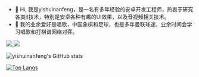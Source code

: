 - 👋 Hi, 我是yishuinanfeng，是一名有多年经验的安卓开发工程师，热衷于研究各类it技术，特别是安卓各种有趣的UI效果，以及音视频相关技术。
- 👀 我的业余爱好是唱歌，中国象棋和足球，也是多年曼联球迷，业余时间会学习唱歌和打棋谱网络对弈。
<p align='left'>
 
  <a href="https://juejin.cn/user/2541726614684216/posts" target="_blank">
    <img src="https://img.shields.io/badge/🔥%20juejin-掘金-blue.svg?style=flat">
  </a>
  <a href="https://space.bilibili.com/470010828" target="_blank">
    <img src="https://img.shields.io/badge/bilibili-B站（个人K歌专用网页）-informational.svg?style=flat&logo=bilibili">
  </a>
  
</p>

<!---
yishuinanfeng/yishuinanfeng is a ✨ special ✨ repository because its `README.md` (this file) appears on your GitHub profile.
You can click the Preview link to take a look at your changes.
--->

![yishuinanfeng's GitHub stats](https://github-readme-stats.vercel.app/api?username=yishuinanfeng&show_icons=true&theme=dracula)

[![Top Langs](https://github-readme-stats.vercel.app/api/top-langs/?username=yishuinanfeng)](https://github.com/yishuinanfeng/github-readme-stats)
